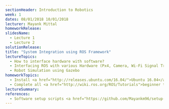 ```yaml
---
sectionHeader: Introduction to Robotics
week: 1
dates: 08/01/2018 10/01/2018
lecturer: Mayank Mittal
homeworkRelease:
slidesName:
  - Lecture 1
  - Lecture 2
solutionRelease:
title: "System Integration using ROS Framework"
lectureTopics:
  - How to interface hardware with software?
  - Interfacing ROS with various Hardware (Px4, Camera, Wi-Fi Signal Tracker, DecaWare)
  - Robot Simulation using Gazebo
homeworkTopics:
  - Install <a href="http://releases.ubuntu.com/16.04/">Ubuntu 16.04</a> and <a href="http://wiki.ros.org/kinetic">ROS Kinetic</a> on laptop
  - Complete all <a href="http://wiki.ros.org/ROS/Tutorials">beginner tutorials</a> on ROS
lectureSummary:
references:
  - Software setup scripts <a href="https://github.com/Mayankm96/setup-ubuntu">here</a>
---
```


